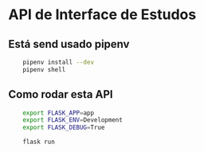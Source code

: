 # API de Interface de Estudos

## Está send usado pipenv

```sh
    pipenv install --dev
    pipenv shell
```

## Como rodar esta API

```sh
    export FLASK_APP=app
    export FLASK_ENV=Development
    export FLASK_DEBUG=True

    flask run
```